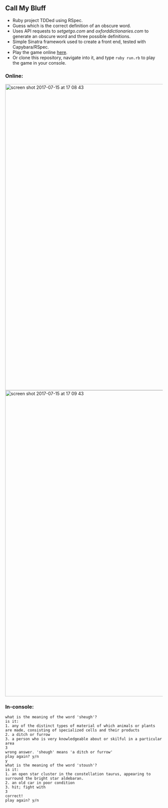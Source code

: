 ## Call My Bluff

* Ruby project TDDed using RSpec.
* Guess which is the correct definition of an obscure word.
* Uses API requests to *setgetgo.com* and *oxforddictionaries.com* to generate an obscure word and three possible definitions.
* Simple Sinatra framework used to create a front end, tested with Capybara/RSpec.
* Play the game online <a href='http://callmybluff-env.jmyhtktypv.us-east-1.elasticbeanstalk.com/'>here</a>.
* Or clone this repository, navigate into it, and type ``ruby run.rb`` to play the game in your console.

### Online:

<img width="978" alt="screen shot 2017-07-15 at 17 08 43" src="https://user-images.githubusercontent.com/25392162/28240869-19d76a58-6981-11e7-94e6-797443af606a.png">

<img width="978" alt="screen shot 2017-07-15 at 17 09 43" src="https://user-images.githubusercontent.com/25392162/28240870-1b58a3ce-6981-11e7-88f2-a7d05024ff44.png">

### In-console:

```
what is the meaning of the word 'sheugh'?
is it:
1. any of the distinct types of material of which animals or plants are made, consisting of specialized cells and their products
2. a ditch or furrow
3. a person who is very knowledgeable about or skilful in a particular area
3
wrong answer. 'sheugh' means 'a ditch or furrow'
play again? y/n
y
what is the meaning of the word 'stoush'?
is it:
1. an open star cluster in the constellation taurus, appearing to surround the bright star aldebaran.
2. an old car in poor condition
3. hit; fight with
3
correct!
play again? y/n
```
